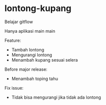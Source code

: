 # lontong-kupang
Belajar gitflow

Hanya aplikasi main main

Feature:

* Tambah lontong
* Mengurangi lontong
* Menambah kupang sesuai selera

Before major release:

* Menambah toping tahu

Fix issue:

* Tidak bisa mengurangi jika tidak ada lontong
